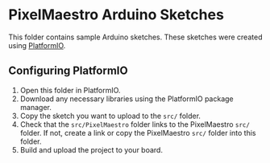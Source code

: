 # PixelMaestro Arduino Sketches
This folder contains sample Arduino sketches. These sketches were created using [PlatformIO](http://platformio.org/).

## Configuring PlatformIO
1. Open this folder in PlatformIO.
2. Download any necessary libraries using the PlatformIO package manager.
3. Copy the sketch you want to upload to the `src/` folder.
4. Check that the `src/PixelMaestro` folder links to the PixelMaestro `src/` folder. If not, create a link or copy the PixelMaestro `src/` folder into this folder.
5. Build and upload the project to your board.
